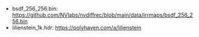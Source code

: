 * bsdf_256_256.bin: https://github.com/NVlabs/nvdiffrec/blob/main/data/irrmaps/bsdf_256_256.bin
* lilienstein_1k.hdr: https://polyhaven.com/a/lilienstein